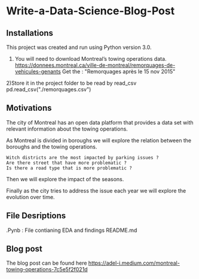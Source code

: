 # Write-a-Data-Science-Blog-Post


## Installations

This project was created and run using Python version 3.0.

1) You will need to download Montreal’s towing operations data.
https://donnees.montreal.ca/ville-de-montreal/remorquages-de-vehicules-genants
Get the : "Remorquages après le 15 nov 2015" 

2)Store it in the project folder to be read by read_csv
  pd.read_csv("./remorquages.csv")


## Motivations
The city of Montreal has an open data platform that provides a data set with relevant information about the towing operations.

As Montreal is divided in boroughs we will explore the relation between the boroughs and the towing operations.

    Witch districts are the most impacted by parking issues ?
    Are there street that have more problematic ?
    Is there a road type that is more problematic ?

Then we will explore the impact of the seasons.

Finally as the city tries to address the issue each year we will explore the evolution over time.




## File Desriptions

.Pynb : File contianing EDA and findings
README.md

## Blog post
The blog post can be found here
https://adel-i.medium.com/montreal-towing-operations-7c5e5f2f021d
